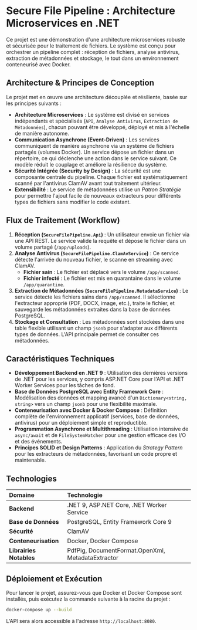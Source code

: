 # Secure File Pipeline : Architecture Microservices en .NET

Ce projet est une démonstration d'une architecture microservices robuste et sécurisée pour le traitement de fichiers. Le système est conçu pour orchestrer un pipeline complet : réception de fichiers, analyse antivirus, extraction de métadonnées et stockage, le tout dans un environnement conteneurisé avec Docker.

## Architecture & Principes de Conception

Le projet met en œuvre une architecture découplée et résiliente, basée sur les principes suivants :

-   **Architecture Microservices** : Le système est divisé en services indépendants et spécialisés (`API`, `Analyse Antivirus`, `Extraction de Métadonnées`), chacun pouvant être développé, déployé et mis à l'échelle de manière autonome.
-   **Communication Asynchrone (Event-Driven)** : Les services communiquent de manière asynchrone via un système de fichiers partagés (volumes Docker). Un service dépose un fichier dans un répertoire, ce qui déclenche une action dans le service suivant. Ce modèle réduit le couplage et améliore la résilience du système.
-   **Sécurité Intégrée (Security by Design)** : La sécurité est une composante centrale du pipeline. Chaque fichier est systématiquement scanné par l'antivirus ClamAV avant tout traitement ultérieur.
-   **Extensibilité** : Le service de métadonnées utilise un *Patron Stratégie* pour permettre l'ajout facile de nouveaux extracteurs pour différents types de fichiers sans modifier le code existant.

## Flux de Traitement (Workflow)

1.  **Réception (`SecureFilePipeline.Api`)** : Un utilisateur envoie un fichier via une API REST. Le service valide la requête et dépose le fichier dans un volume partagé (`/app/uploads`).
2.  **Analyse Antivirus (`SecureFilePipeline.ClamAvService`)** : Ce service détecte l'arrivée du nouveau fichier, le scanne en streaming avec ClamAV.
    -   **Fichier sain** : Le fichier est déplacé vers le volume `/app/scanned`.
    -   **Fichier infecté** : Le fichier est mis en quarantaine dans le volume `/app/quarantine`.
3.  **Extraction de Métadonnées (`SecureFilePipeline.MetadataService`)** : Le service détecte les fichiers sains dans `/app/scanned`. Il sélectionne l'extracteur approprié (PDF, DOCX, image, etc.), traite le fichier, et sauvegarde les métadonnées extraites dans la base de données PostgreSQL.
4.  **Stockage et Consultation** : Les métadonnées sont stockées dans une table flexible utilisant un champ `jsonb` pour s'adapter aux différents types de données. L'API principale permet de consulter ces métadonnées.

## Caractéristiques Techniques

-   **Développement Backend en .NET 9** : Utilisation des dernières versions de .NET pour les services, y compris ASP.NET Core pour l'API et .NET Worker Services pour les tâches de fond.
-   **Base de Données PostgreSQL avec Entity Framework Core** : Modélisation des données et mapping avancé d'un `Dictionary<string, string>` vers un champ `jsonb` pour une flexibilité maximale.
-   **Conteneurisation avec Docker & Docker Compose** : Définition complète de l'environnement applicatif (services, base de données, antivirus) pour un déploiement simple et reproductible.
-   **Programmation Asynchrone et Multithreading** : Utilisation intensive de `async/await` et de `FileSystemWatcher` pour une gestion efficace des I/O et des événements.
-   **Principes SOLID et Design Patterns** : Application du *Strategy Pattern* pour les extracteurs de métadonnées, favorisant un code propre et maintenable.

## Technologies

| Domaine | Technologie |
| :--- | :--- |
| **Backend** | .NET 9, ASP.NET Core, .NET Worker Service |
| **Base de Données** | PostgreSQL, Entity Framework Core 9 |
| **Sécurité** | ClamAV |
| **Conteneurisation** | Docker, Docker Compose |
| **Librairies Notables** | PdfPig, DocumentFormat.OpenXml, MetadataExtractor |

## Déploiement et Exécution

Pour lancer le projet, assurez-vous que Docker et Docker Compose sont installés, puis exécutez la commande suivante à la racine du projet :

```bash
docker-compose up --build
```

L'API sera alors accessible à l'adresse `http://localhost:8080`.
